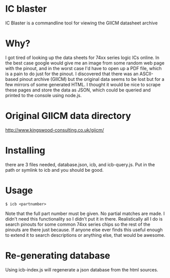 # IC blaster

IC Blaster is a commandline tool for viewing the GIICM datasheet archive

# Why?

I got tired of looking up the data sheets for 74xx series logic ICs online.
In the best case google would give me an image from some random web page with
the pinout, and in the worst case I'd have to open up a PDF file, which 
is a pain to do just for the pinout. I discovered that there was an ASCII-based
pinout archive (GIICM) but the original data seems to be lost but for a few
mirrors of some generated HTML. I thought it would be nice to scrape these 
pages and store the data as JSON, which could be queried and printed to
the console using node.js.

# Original GIICM data directory
http://www.kingswood-consulting.co.uk/giicm/

# Installing
there are 3 files needed, database.json, icb, and icb-query.js. Put in the path or 
symlink to icb and you should be good.

# Usage

    $ icb <partnumber>

Note that the full part number must be given. No partial matches are made. I didn't need 
this functionality so I didn't put it in there. Realistically all I do is search pinouts for 
some common 74xx series chips so the rest of the pinouts are there just because. If anyone
else ever finds this useful enough to extend it to search descriptions or anything else,
that would be awesome.

# Re-generating database
Using icb-index.js will regenerate a json database from the html sources. 

